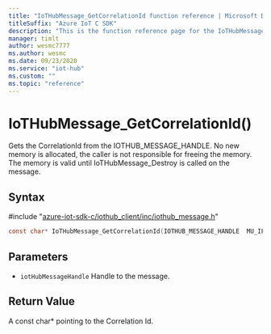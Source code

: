 ```yaml
---                             
title: "IoTHubMessage_GetCorrelationId function reference | Microsoft Docs" 
titleSuffix: "Azure IoT C SDK"            
description: "This is the function reference page for the IoTHubMessage_GetCorrelationId() function in the Azure IoT C SDK. This SDK is used with Azure IoT Hub and Azure IoT Hub Device Provisioning Service"            
manager: timlt                 
author: wesmc7777              
ms.author: wesmc               
ms.date: 09/23/2020                    
ms.service: "iot-hub"             
ms.custom: ""                
ms.topic: "reference"        
---                            
```


# IoTHubMessage_GetCorrelationId()

Gets the CorrelationId from the IOTHUB_MESSAGE_HANDLE. No new memory is allocated, the caller is not responsible for freeing the memory. The memory is valid until IoTHubMessage_Destroy is called on the message.

## Syntax

\#include "[azure-iot-sdk-c/iothub_client/inc/iothub_message.h](../iothub-message-h.md)"  
```C
const char* IoTHubMessage_GetCorrelationId(IOTHUB_MESSAGE_HANDLE  MU_IFCOMMA2);
```

## Parameters
* `iotHubMessageHandle` Handle to the message.

## Return Value
A const char* pointing to the Correlation Id.

